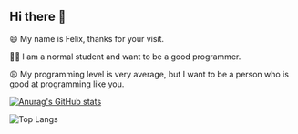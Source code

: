 ## Hi there 👋

<!--
**felix2027/felix2027** is a ✨ _special_ ✨ repository because its `README.md` (this file) appears on your GitHub profile.



- 🔭 I’m currently working on ...
- 🌱 I’m currently learning ...
- 👯 I’m looking to collaborate on ...
- 🤔 I’m looking for help with ...
- 💬 Ask me about ...
- 📫 How to reach me: ...
- 😄 Pronouns: ...
- ⚡ Fun fact: ...
-->
😄️ My name is Felix, thanks for your visit.

🙏🏻 I am a normal student and want to be a good programmer.

😩️ My programming level is very average, but I want to be a person who is good at programming like you.

[![Anurag's GitHub stats](https://github-readme-stats.vercel.app/api?username=felix2027)](https://github.com/anuraghazra/github-readme-stats)

![Top Langs](https://github-readme-stats.vercel.app/api/top-langs/?username=felix2027&layout=compact)
